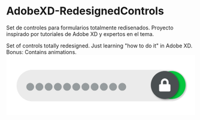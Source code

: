# AdobeXD-RedesignedControls

Set de controles para formularios totalmente redisenados.
Proyecto inspirado por tutoriales de Adobe XD y expertos en el tema.

Set of controls totally redesigned. Just learning "how to do it" in Adobe XD.  
Bonus: Contains animations.  
![Screenshot](PASS_SHOW_HIDE.png)

